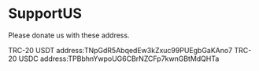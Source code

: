 # SupportUS

Please donate us with these address.

TRC-20 USDT address:TNpGdR5AbqedEw3kZxuc99PUEgbGaKAno7
TRC-20 USDC address:TPBbhnYwpoUG6CBrNZCFp7kwnGBtMdQHTa
